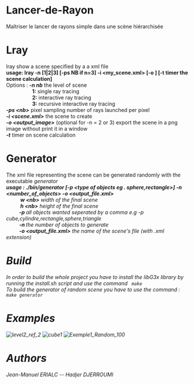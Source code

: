 # Lancer-de-Rayon
Maîtriser le lancer de rayons simple dans une scène hiérarchisée

# Lray
lray show a scene specified by a a xml file<br>
<b>usage: lray -n [1|2|3] [-ps NB if n=3] -i <my_scene.xml> [-o ] [-t timer the scene calculation]</b><br>
  Options : <b><i>-n nb</i></b> the level of scene <br>
&nbsp;&nbsp;&nbsp;&nbsp;&nbsp;&nbsp;&nbsp;&nbsp;&nbsp;&nbsp;&nbsp;&nbsp;&nbsp;&nbsp;&nbsp;&nbsp;&nbsp;&nbsp;<b>1:</b> single ray tracing<br>
&nbsp;&nbsp;&nbsp;&nbsp;&nbsp;&nbsp;&nbsp;&nbsp;&nbsp;&nbsp;&nbsp;&nbsp;&nbsp;&nbsp;&nbsp;&nbsp;&nbsp;&nbsp;<b>2:</b> interactive ray tracing<br> 
&nbsp;&nbsp;&nbsp;&nbsp;&nbsp;&nbsp;&nbsp;&nbsp;&nbsp;&nbsp;&nbsp;&nbsp;&nbsp;&nbsp;&nbsp;&nbsp;&nbsp;&nbsp;<b>3:</b> recursive interactive ray tracing <br>
<b><i>-ps \<nb\></i></b> pixel sampling
number of rays launched per pixel<br>
<b><i>-i <scene.xml></i></b> the scene to create<br>
<b><i>-o <output_image></i></b> (optional for -n = 2 or 3) export the scene in a png image without print it in a window<br>
<b><i>-t</i></b> timer on scene calculation<p>

# Generator
The xml file representing the scene can be generated randomly with the executable <i> generator <i><br>
<b>usage : ./bin/generator <w> <h> [-p <type of objects eg . sphere,rectangle>] -n <number_of_objects> -o <output_file.xml></b><br>
&nbsp;&nbsp;&nbsp;&nbsp;&nbsp;&nbsp;&nbsp;&nbsp;&nbsp;<b><i> w <nb\></i></b> width of the final scene<br>
&nbsp;&nbsp;&nbsp;&nbsp;&nbsp;&nbsp;&nbsp;&nbsp;&nbsp;<b><i> h <nb\></i></b> height of the final scene<br>
&nbsp;&nbsp;&nbsp;&nbsp;&nbsp;&nbsp;&nbsp;&nbsp;&nbsp;<b><i>-p <type of objects></i></b> all objects wanted seperated by a comma e.g -p cube,cylindre,rectangle,sphere,triangle<br>
&nbsp;&nbsp;&nbsp;&nbsp;&nbsp;&nbsp;&nbsp;&nbsp;&nbsp;<b><i>-n <number of objects></i></b>the number of objects to generate<br>
&nbsp;&nbsp;&nbsp;&nbsp;&nbsp;&nbsp;&nbsp;&nbsp;&nbsp;<b><i>-o <output_file.xml></i></b> the name of the scene's file (with .xml extension)<p>

# Build
In order to build the whole project you have to install the libG3x library by running the <i>install.sh</i> script and use the command <code> make</code><br>
To build the generator of random scene you have to use the command : <code>make generator</code>

# Examples
![level2_ref_2](https://user-images.githubusercontent.com/60750434/89584366-40802a00-d83c-11ea-89e4-8764478f4848.png)
![cube1](https://user-images.githubusercontent.com/60750434/89584389-4d048280-d83c-11ea-8c44-71535e857b76.png)
![Exemple1_Random_100](https://user-images.githubusercontent.com/60750434/89584443-5f7ebc00-d83c-11ea-8cb3-e356113e20c7.png)

# Authors

Jean-Manuel ERIALC -- Hadjer DJERROUMI
